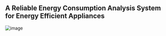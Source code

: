 ## A Reliable Energy Consumption Analysis System for Energy Efficient Appliances  

![image](https://github.com/Yogeshpvt/Sustainable-Energy-Consumption-Analysis/assets/87895840/e25e3249-92d3-4490-b0ca-1c11db915d9b)
